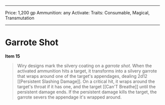 
---
Price: 1,200 gp
Ammunition: any
Activate: 
Traits: Consumable, Magical, Transmutation

---

# Garrote Shot

**Item 15**

> Wiry designs mark the silvery coating on a *garrote shot*. When the activated ammunition hits a target, it transforms into a silvery garrote that wraps around one of the target's appendages, dealing 2d12 [[Persistent Slashing Damage]]. On a critical hit, it wraps around the target's throat if it has one, and the target [[Can'T Breathe]] until the persistent damage ends. If the persistent damage kills the target, the garrote severs the appendage it's wrapped around.
